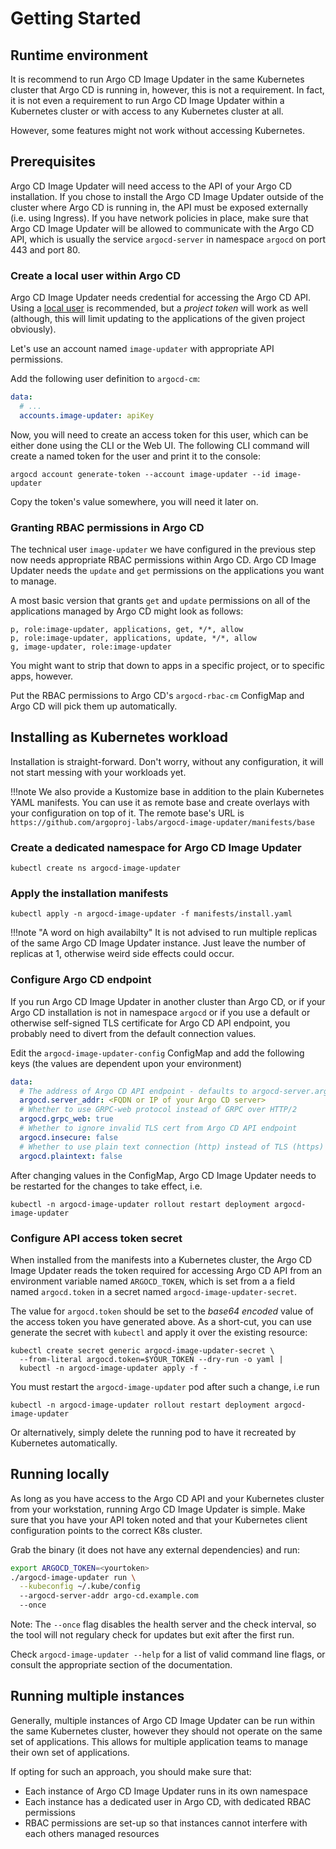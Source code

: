 # Getting Started

## Runtime environment

It is recommend to run Argo CD Image Updater in the same Kubernetes cluster that
Argo CD is running in, however, this is not a requirement. In fact, it is not
even a requirement to run Argo CD Image Updater within a Kubernetes cluster or
with access to any Kubernetes cluster at all.

However, some features might not work without accessing Kubernetes.

## Prerequisites

Argo CD Image Updater will need access to the API of your Argo CD installation.
If you chose to install the Argo CD Image Updater outside of the cluster where
Argo CD is running in, the API must be exposed externally (i.e. using Ingress).
If you have network policies in place, make sure that Argo CD Image Updater will
be allowed to communicate with the Argo CD API, which is usually the service
`argocd-server` in namespace `argocd` on port 443 and port 80.

### Create a local user within Argo CD

Argo CD Image Updater needs credential for accessing the Argo CD API. Using a
[local user](https://argoproj.github.io/argo-cd/operator-manual/user-management/)
is recommended, but a *project token* will work as well (although, this will
limit updating to the applications of the given project obviously).

Let's use an account named `image-updater` with appropriate API permissions.

Add the following user definition to `argocd-cm`:

```yaml
data:
  # ...
  accounts.image-updater: apiKey
```

Now, you will need to create an access token for this user, which can be either
done using the CLI or the Web UI. The following CLI command will create a named
token for the user and print it to the console:

```shell
argocd account generate-token --account image-updater --id image-updater
```

Copy the token's value somewhere, you will need it later on.

### Granting RBAC permissions in Argo CD

The technical user `image-updater` we have configured in the previous step now
needs appropriate RBAC permissions within Argo CD. Argo CD Image Updater needs
the `update` and `get` permissions on the applications you want to manage.

A most basic version that grants `get` and `update` permissions on all of the
applications managed by Argo CD might look as follows:

```text
p, role:image-updater, applications, get, */*, allow
p, role:image-updater, applications, update, */*, allow
g, image-updater, role:image-updater
```

You might want to strip that down to apps in a specific project, or to specific
apps, however.

Put the RBAC permissions to Argo CD's `argocd-rbac-cm` ConfigMap and Argo CD will
pick them up automatically.

## Installing as Kubernetes workload

Installation is straight-forward. Don't worry, without any configuration, it
will not start messing with your workloads yet.

!!!note
    We also provide a Kustomize base in addition to the plain Kubernetes YAML
    manifests. You can use it as remote base and create overlays with your
    configuration on top of it. The remote base's URL is
    `https://github.com/argoproj-labs/argocd-image-updater/manifests/base`

### Create a dedicated namespace for Argo CD Image Updater

```shell
kubectl create ns argocd-image-updater
```

### Apply the installation manifests

```shell
kubectl apply -n argocd-image-updater -f manifests/install.yaml
```

!!!note "A word on high availabilty"
    It is not advised to run multiple replicas of the same Argo CD Image Updater
    instance. Just leave the number of replicas at 1, otherwise weird side
    effects could occur.

### Configure Argo CD endpoint

If you run Argo CD Image Updater in another cluster than Argo CD, or if your
Argo CD installation is not in namespace `argocd` or if you use a default or
otherwise self-signed TLS certificate for Argo CD API endpoint, you probably
need to divert from the default connection values.

Edit the `argocd-image-updater-config` ConfigMap and add the following keys
(the values are dependent upon your environment)

```yaml
data:
  # The address of Argo CD API endpoint - defaults to argocd-server.argocd
  argocd.server_addr: <FQDN or IP of your Argo CD server>
  # Whether to use GRPC-web protocol instead of GRPC over HTTP/2
  argocd.grpc_web: true
  # Whether to ignore invalid TLS cert from Argo CD API endpoint
  argocd.insecure: false
  # Whether to use plain text connection (http) instead of TLS (https)
  argocd.plaintext: false
```

After changing values in the ConfigMap, Argo CD Image Updater needs to be
restarted for the changes to take effect, i.e.

```shell
kubectl -n argocd-image-updater rollout restart deployment argocd-image-updater
```

### Configure API access token secret

When installed from the manifests into a Kubernetes cluster, the Argo CD Image
Updater reads the token required for accessing Argo CD API from an environment
variable named `ARGOCD_TOKEN`, which is set from a a field named
`argocd.token` in a secret named `argocd-image-updater-secret`.

The value for `argocd.token` should be set to the *base64 encoded* value of the
access token you have generated above. As a short-cut, you can use generate the
secret with `kubectl` and apply it over the existing resource:

```shell
kubectl create secret generic argocd-image-updater-secret \
  --from-literal argocd.token=$YOUR_TOKEN --dry-run -o yaml |
  kubectl -n argocd-image-updater apply -f -
```

You must restart the `argocd-image-updater` pod after such a change, i.e run

```shell
kubectl -n argocd-image-updater rollout restart deployment argocd-image-updater
```

Or alternatively, simply delete the running pod to have it recreated by
Kubernetes automatically.

## Running locally

As long as you have access to the Argo CD API and your Kubernetes cluster from
your workstation, running Argo CD Image Updater is simple. Make sure that you
have your API token noted and that your Kubernetes client configuration points
to the correct K8s cluster.

Grab the binary (it does not have any external dependencies) and run:

```bash
export ARGOCD_TOKEN=<yourtoken>
./argocd-image-updater run \
  --kubeconfig ~/.kube/config
  --argocd-server-addr argo-cd.example.com
  --once
```

Note: The `--once` flag disables the health server and the check interval, so
the tool will not regulary check for updates but exit after the first run.

Check `argocd-image-updater --help` for a list of valid command line flags, or
consult the appropriate section of the documentation.

## Running multiple instances

Generally, multiple instances of Argo CD Image Updater can be run within the same
Kubernetes cluster, however they should not operate on the same set of
applications. This allows for multiple application teams to manage their own set
of applications.

If opting for such an approach, you should make sure that:

* Each instance of Argo CD Image Updater runs in its own namespace
* Each instance has a dedicated user in Argo CD, with dedicated RBAC permissions
* RBAC permissions are set-up so that instances cannot interfere with each
  others managed resources
